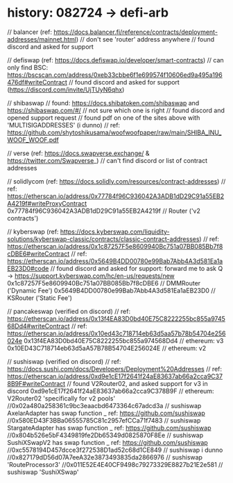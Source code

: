 # history: 082724 -> defi-arb
// balancer (ref: https://docs.balancer.fi/reference/contracts/deployment-addresses/mainnet.html)
//  don't see 'router' address anywhere
//  found discord and asked for support

// defiswap (ref: https://docs.defiswap.io/developer/smart-contracts)
//  can only find BSC: https://bscscan.com/address/0xeb33cbbe6f1e699574f10606ed9a495a196476df#writeContract
//  found discord and asked for support (https://discord.com/invite/UjTUyN6qhx)

// shibaswap
//  found: https://docs.shibatoken.com/shibaswap and https://shibaswap.com/#/
//      not sure which one is right
//  found discord and opened support request
//  found pdf on one of the sites above with 'MULTISIGADDRESSES' (i dunno)
//      ref: https://github.com/shytoshikusama/woofwoofpaper/raw/main/SHIBA_INU_WOOF_WOOF.pdf

// verse (ref: https://docs.swapverse.exchange/ & https://twitter.com/Swapverse_)
//  can't find discord or list of contract addresses

// solidlycom (ref: https://docs.solidly.com/resources/contract-addresses)
//  ref: https://etherscan.io/address/0x77784f96C936042A3ADB1dD29C91a55EB2A4219f#writeProxyContract
0x77784f96C936042A3ADB1dD29C91a55EB2A4219f // Router ('v2 contracts')

// kyberswap (ref: https://docs.kyberswap.com/liquidity-solutions/kyberswap-classic/contracts/classic-contract-addresses)
//  ref: https://etherscan.io/address/0x1c87257F5e8609940Bc751a07BB085Bb7f8cDBE6#writeContract
//  ref: https://etherscan.io/address/0x5649B4DD00780e99Bab7Abb4A3d581Ea1aEB23D0#code
//  found discord and asked for support: forward me to ask Q -> https://support.kyberswap.com/hc/en-us/requests/new
0x1c87257F5e8609940Bc751a07BB085Bb7f8cDBE6 // DMMRouter ('Dynamic Fee')
0x5649B4DD00780e99Bab7Abb4A3d581Ea1aEB23D0 // KSRouter ('Static Fee')

// pancakeswap (verified on discord)
//  ref: https://etherscan.io/address/0x13f4EA83D0bd40E75C8222255bc855a974568Dd4#writeContract
//  ref: https://etherscan.io/address/0x10ed43c718714eb63d5aa57b78b54704e256024e
0x13f4EA83D0bd40E75C8222255bc855a974568Dd4 // ethereum: v3
0x10ED43C718714eb63d5aA57B78B54704E256024E // ethereum: v2

// sushiswap (verified on discord)
//  ref: https://docs.sushi.com/docs/Developers/Deployment%20Addresses
//  ref: https://etherscan.io/address/0xd9e1cE17f2641f24aE83637ab66a2cca9C378B9F#writeContract
//  found V2Router02, and asked support for v3 in discord
0xd9e1cE17f2641f24aE83637ab66a2cca9C378B9F // ethereum: V2Router02 'specifically for v2 pools'
//0x02a480a258361c9bc3eaacbd6473364c67adcd3a // sushiswap AxelarAdapter has swap function _ ref: https://github.com/sushiswap
//0x580ED43F3BBa06555785C81c2957efCCa71f7483 // sushiswap StargateAdapter has swap function _ ref: https://github.com/sushiswap
//0x804b526e5bF4349819fe2Db65349d0825870F8Ee // sushiswap SushiXSwapV2 has swap function _ ref: https://github.com/sushiswap
//0xc5578194D457dcce3f272538D1ad52c68d1CE849 // sushiswap i dunno
//0x827179dD56d07A7eeA32e3873493835da2866976 // sushiswap 'RouteProcessor3'
//0x011E52E4E40CF9498c79273329E8827b21E2e581 // sushiswap 'SushiXSwap'